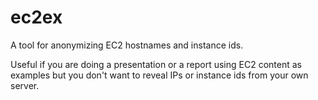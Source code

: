 # ec2ex

A tool for anonymizing EC2 hostnames and instance ids. 

Useful if you are doing a presentation or a report using EC2 content as examples
but you don't want to reveal IPs or instance ids from your own server. 

